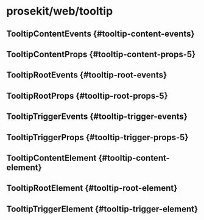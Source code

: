 # prosekit/web/tooltip

## TooltipContentEvents {#tooltip-content-events}

## TooltipContentProps {#tooltip-content-props-5}

## TooltipRootEvents {#tooltip-root-events}

## TooltipRootProps {#tooltip-root-props-5}

## TooltipTriggerEvents {#tooltip-trigger-events}

## TooltipTriggerProps {#tooltip-trigger-props-5}

## TooltipContentElement {#tooltip-content-element}

<!-- Declaration kind 4194304 is not implemented (name: TooltipContentElement) -->

## TooltipRootElement {#tooltip-root-element}

<!-- Declaration kind 4194304 is not implemented (name: TooltipRootElement) -->

## TooltipTriggerElement {#tooltip-trigger-element}

<!-- Declaration kind 4194304 is not implemented (name: TooltipTriggerElement) -->

